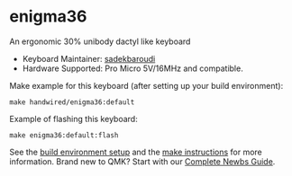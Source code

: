 # enigma36

An ergonomic 30% unibody dactyl like keyboard

* Keyboard Maintainer: [sadekbaroudi](https://github.com/sadekbaroudi)
* Hardware Supported: Pro Micro 5V/16MHz and compatible.

Make example for this keyboard (after setting up your build environment):

    make handwired/enigma36:default

Example of flashing this keyboard:

    make enigma36:default:flash

See the [build environment setup](https://docs.qmk.fm/#/getting_started_build_tools) and the [make instructions](https://docs.qmk.fm/#/getting_started_make_guide) for more information. Brand new to QMK? Start with our [Complete Newbs Guide](https://docs.qmk.fm/#/newbs).
